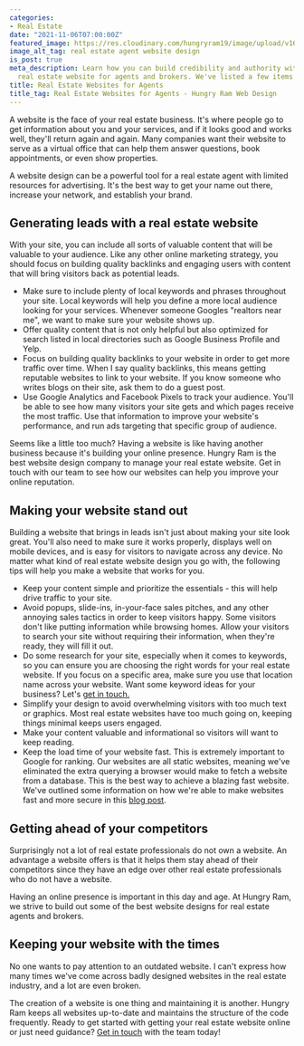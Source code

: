 ```yaml
---
categories:
- Real Estate
date: "2021-11-06T07:00:00Z"
featured_image: https://res.cloudinary.com/hungryram19/image/upload/v1636185866/hungryram/real-estate-agent-website_bsa5au.jpg
image_alt_tag: real estate agent website design
is_post: true
meta_description: Learn how you can build credibility and authority with a better
  real estate website for agents and brokers. We've listed a few items to help improve.
title: Real Estate Websites for Agents
title_tag: Real Estate Websites for Agents - Hungry Ram Web Design
---
```

A website is the face of your real estate business. It's where people go to get information about you and your services, and if it looks good and works well, they'll return again and again. Many companies want their website to serve as a virtual office that can help them answer questions, book appointments, or even show properties.

A website design can be a powerful tool for a real estate agent with limited resources for advertising. It's the best way to get your name out there, increase your network, and establish your brand.

## Generating leads with a real estate website

With your site, you can include all sorts of valuable content that will be valuable to your audience. Like any other online marketing strategy, you should focus on building quality backlinks and engaging users with content that will bring visitors back as potential leads.

* Make sure to include plenty of local keywords and phrases throughout your site. Local keywords will help you define a more local audience looking for your services. Whenever someone Googles "realtors near me", we want to make sure your website shows up.
* Offer quality content that is not only helpful but also optimized for search listed in local directories such as Google Business Profile and Yelp.
* Focus on building quality backlinks to your website in order to get more traffic over time. When I say quality backlinks, this means getting reputable websites to link to your website. If you know someone who writes blogs on their site, ask them to do a guest post.
* Use Google Analytics and Facebook Pixels to track your audience. You'll be able to see how many visitors your site gets and which pages receive the most traffic. Use that information to improve your website's performance, and run ads targeting that specific group of audience.

Seems like a little too much? Having a website is like having another business because it's building your online presence. Hungry Ram is the best website design company to manage your real estate website. Get in touch with our team to see how our websites can help you improve your online reputation.

## Making your website stand out

Building a website that brings in leads isn't just about making your site look great. You'll also need to make sure it works properly, displays well on mobile devices, and is easy for visitors to navigate across any device. No matter what kind of real estate website design you go with, the following tips will help you make a website that works for you.

* Keep your content simple and prioritize the essentials - this will help drive traffic to your site.
* Avoid popups, slide-ins, in-your-face sales pitches, and any other annoying sales tactics in order to keep visitors happy. Some visitors don't like putting information while browsing homes. Allow your visitors to search your site without requiring their information, when they're ready, they will fill it out.
* Do some research for your site, especially when it comes to keywords, so you can ensure you are choosing the right words for your real estate website. If you focus on a specific area, make sure you use that location name across your website. Want some keyword ideas for your business? Let's [get in touch.](/contact)
* Simplify your design to avoid overwhelming visitors with too much text or graphics. Most real estate websites have too much going on, keeping things minimal keeps users engaged.
* Make your content valuable and informational so visitors will want to keep reading.
* Keep the load time of your website fast. This is extremely important to Google for ranking. Our websites are all static websites, meaning we've eliminated the extra querying a browser would make to fetch a website from a database. This is the best way to achieve a blazing fast website. We've outlined some information on how we're able to make websites fast and more secure in this [blog post](/blog/static-sites-are-back-hungry-ram/).

## Getting ahead of your competitors

Surprisingly not a lot of real estate professionals do not own a website. An advantage a website offers is that it helps them stay ahead of their competitors since they have an edge over other real estate professionals who do not have a website.

Having an online presence is important in this day and age. At Hungry Ram, we strive to build out some of the best website designs for real estate agents and brokers.

## Keeping your website with the times

No one wants to pay attention to an outdated website. I can't express how many times we've come across badly designed websites in the real estate industry, and a lot are even broken.

The creation of a website is one thing and maintaining it is another. Hungry Ram keeps all websites up-to-date and maintains the structure of the code frequently. Ready to get started with getting your real estate website online or just need guidance? [Get in touch](/contact) with the team today!